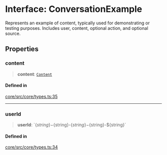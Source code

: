 # Interface: ConversationExample

Represents an example of content, typically used for demonstrating or testing purposes. Includes user, content, optional action, and optional source.

## Properties

### content

> **content**: [`Content`](Content.md)

#### Defined in

[core/src/core/types.ts:35](https://github.com/ai16z/eliza/blob/c96957e5a5d17e343b499dd4d46ce403856ac5bc/core/src/core/types.ts#L35)

---

### userId

> **userId**: \`$\{string\}-$\{string\}-$\{string\}-$\{string\}-$\{string\}\`

#### Defined in

[core/src/core/types.ts:34](https://github.com/ai16z/eliza/blob/c96957e5a5d17e343b499dd4d46ce403856ac5bc/core/src/core/types.ts#L34)
